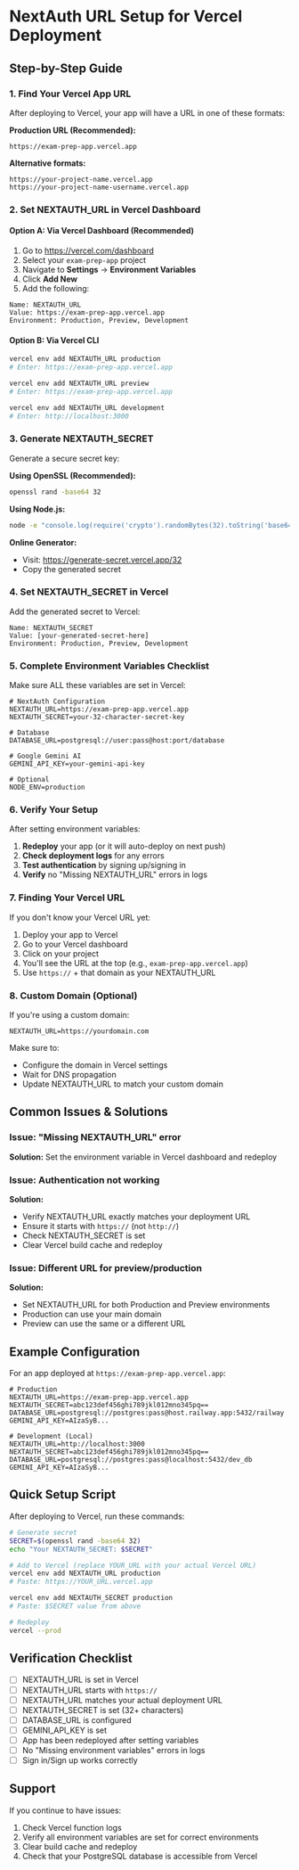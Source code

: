 # NextAuth URL Setup for Vercel Deployment

## Step-by-Step Guide

### 1. Find Your Vercel App URL

After deploying to Vercel, your app will have a URL in one of these formats:

**Production URL (Recommended):**
```
https://exam-prep-app.vercel.app
```

**Alternative formats:**
```
https://your-project-name.vercel.app
https://your-project-name-username.vercel.app
```

### 2. Set NEXTAUTH_URL in Vercel Dashboard

#### Option A: Via Vercel Dashboard (Recommended)
1. Go to https://vercel.com/dashboard
2. Select your `exam-prep-app` project
3. Navigate to **Settings** → **Environment Variables**
4. Click **Add New**
5. Add the following:

```
Name: NEXTAUTH_URL
Value: https://exam-prep-app.vercel.app
Environment: Production, Preview, Development
```

#### Option B: Via Vercel CLI
```bash
vercel env add NEXTAUTH_URL production
# Enter: https://exam-prep-app.vercel.app

vercel env add NEXTAUTH_URL preview  
# Enter: https://exam-prep-app.vercel.app

vercel env add NEXTAUTH_URL development
# Enter: http://localhost:3000
```

### 3. Generate NEXTAUTH_SECRET

Generate a secure secret key:

**Using OpenSSL (Recommended):**
```bash
openssl rand -base64 32
```

**Using Node.js:**
```bash
node -e "console.log(require('crypto').randomBytes(32).toString('base64'))"
```

**Online Generator:**
- Visit: https://generate-secret.vercel.app/32
- Copy the generated secret

### 4. Set NEXTAUTH_SECRET in Vercel

Add the generated secret to Vercel:

```
Name: NEXTAUTH_SECRET
Value: [your-generated-secret-here]
Environment: Production, Preview, Development
```

### 5. Complete Environment Variables Checklist

Make sure ALL these variables are set in Vercel:

```env
# NextAuth Configuration
NEXTAUTH_URL=https://exam-prep-app.vercel.app
NEXTAUTH_SECRET=your-32-character-secret-key

# Database
DATABASE_URL=postgresql://user:pass@host:port/database

# Google Gemini AI
GEMINI_API_KEY=your-gemini-api-key

# Optional
NODE_ENV=production
```

### 6. Verify Your Setup

After setting environment variables:

1. **Redeploy** your app (or it will auto-deploy on next push)
2. **Check deployment logs** for any errors
3. **Test authentication** by signing up/signing in
4. **Verify** no "Missing NEXTAUTH_URL" errors in logs

### 7. Finding Your Vercel URL

If you don't know your Vercel URL yet:

1. Deploy your app to Vercel
2. Go to your Vercel dashboard
3. Click on your project
4. You'll see the URL at the top (e.g., `exam-prep-app.vercel.app`)
5. Use `https://` + that domain as your NEXTAUTH_URL

### 8. Custom Domain (Optional)

If you're using a custom domain:

```env
NEXTAUTH_URL=https://yourdomain.com
```

Make sure to:
- Configure the domain in Vercel settings
- Wait for DNS propagation
- Update NEXTAUTH_URL to match your custom domain

## Common Issues & Solutions

### Issue: "Missing NEXTAUTH_URL" error
**Solution:** Set the environment variable in Vercel dashboard and redeploy

### Issue: Authentication not working
**Solution:** 
- Verify NEXTAUTH_URL exactly matches your deployment URL
- Ensure it starts with `https://` (not `http://`)
- Check NEXTAUTH_SECRET is set
- Clear Vercel build cache and redeploy

### Issue: Different URL for preview/production
**Solution:** 
- Set NEXTAUTH_URL for both Production and Preview environments
- Production can use your main domain
- Preview can use the same or a different URL

## Example Configuration

For an app deployed at `https://exam-prep-app.vercel.app`:

```env
# Production
NEXTAUTH_URL=https://exam-prep-app.vercel.app
NEXTAUTH_SECRET=abc123def456ghi789jkl012mno345pq==
DATABASE_URL=postgresql://postgres:pass@host.railway.app:5432/railway
GEMINI_API_KEY=AIzaSyB...

# Development (Local)
NEXTAUTH_URL=http://localhost:3000
NEXTAUTH_SECRET=abc123def456ghi789jkl012mno345pq==
DATABASE_URL=postgresql://postgres:pass@localhost:5432/dev_db
GEMINI_API_KEY=AIzaSyB...
```

## Quick Setup Script

After deploying to Vercel, run these commands:

```bash
# Generate secret
SECRET=$(openssl rand -base64 32)
echo "Your NEXTAUTH_SECRET: $SECRET"

# Add to Vercel (replace YOUR_URL with your actual Vercel URL)
vercel env add NEXTAUTH_URL production
# Paste: https://YOUR_URL.vercel.app

vercel env add NEXTAUTH_SECRET production  
# Paste: $SECRET value from above

# Redeploy
vercel --prod
```

## Verification Checklist

- [ ] NEXTAUTH_URL is set in Vercel
- [ ] NEXTAUTH_URL starts with `https://`
- [ ] NEXTAUTH_URL matches your actual deployment URL
- [ ] NEXTAUTH_SECRET is set (32+ characters)
- [ ] DATABASE_URL is configured
- [ ] GEMINI_API_KEY is set
- [ ] App has been redeployed after setting variables
- [ ] No "Missing environment variables" errors in logs
- [ ] Sign in/Sign up works correctly

## Support

If you continue to have issues:
1. Check Vercel function logs
2. Verify all environment variables are set for correct environments
3. Clear build cache and redeploy
4. Check that your PostgreSQL database is accessible from Vercel

